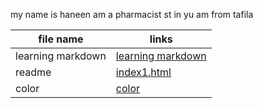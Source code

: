 my name is haneen 
am a pharmacist st in yu 
am from tafila 

|file name  | links |
| ------------- | ------------- |
| learning markdown  | [ learning markdown](https://haneenalhawamdeh.github.io/learning.journal/learning%20markdown)  |
| readme | [index1.html](https://haneenalhawamdeh.github.io/learning.journal/) |
| color  | [color](https://haneenalhawamdeh.github.io/learning.journal/read%20color)